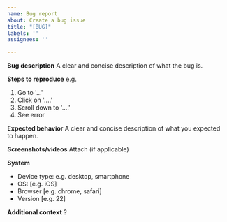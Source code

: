 ```yaml
---
name: Bug report
about: Create a bug issue
title: "[BUG]"
labels: ''
assignees: ''

---
```


**Bug description**
A clear and concise description of what the bug is.


**Steps to reproduce**
e.g.
1. Go to '...'
2. Click on '....'
3. Scroll down to '....'
4. See error


**Expected behavior**
A clear and concise description of what you expected to happen.


**Screenshots/videos**
Attach (if applicable)


**System**
 - Device type: e.g. desktop, smartphone
 - OS: [e.g. iOS]
 - Browser [e.g. chrome, safari]
 - Version [e.g. 22]


**Additional context**
?
